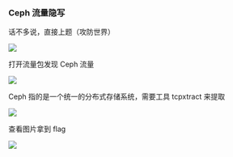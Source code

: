 ### Ceph 流量隐写

话不多说，直接上题（攻防世界）

![](https://pic1.imgdb.cn/item/67e8f0750ba3d5a1d7e6b1ab.png)

打开流量包发现 Ceph 流量

![](https://pic1.imgdb.cn/item/67e8f0eb0ba3d5a1d7e6b1b9.png)

Ceph 指的是一个统一的分布式存储系统，需要工具 tcpxtract 来提取

![](https://pic1.imgdb.cn/item/67e8f4b80ba3d5a1d7e6b277.png)

查看图片拿到 flag

![](https://pic1.imgdb.cn/item/67e8f4ca0ba3d5a1d7e6b27a.png)
